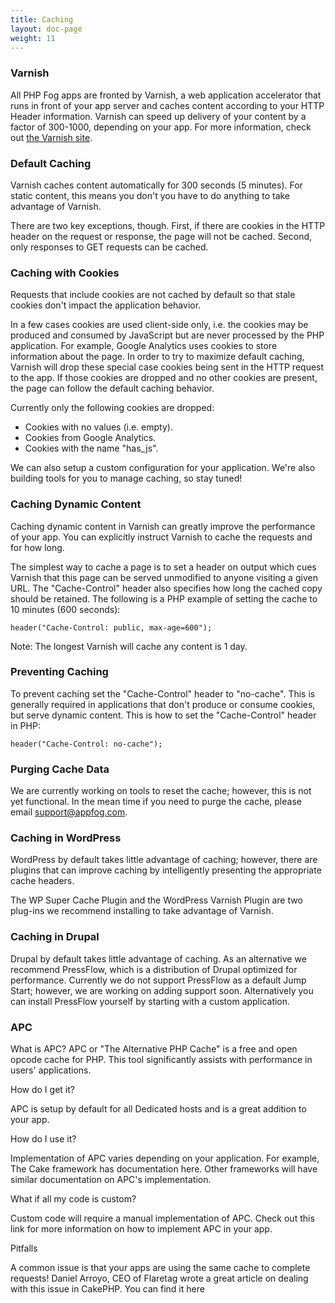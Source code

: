```yaml
---
title: Caching
layout: doc-page
weight: 11
---
```


### Varnish

All PHP Fog apps are fronted by Varnish, a web application accelerator that runs in front of your app server and caches content according to your HTTP Header information. Varnish can speed up delivery of your content by a factor of 300-1000, depending on your app. For more information, check out [the Varnish site](https://www.varnish-cache.org/). 

### Default Caching

Varnish caches content automatically for 300 seconds (5 minutes). For static content, this means you don't you have to do anything to take advantage of Varnish.

There are two key exceptions, though. First, if there are cookies in the HTTP header on the request or response, the page will not be cached. Second, only responses to GET requests can be cached.

### Caching with Cookies

Requests that include cookies are not cached by default so that stale cookies don't impact the application behavior.

In a few cases cookies are used client-side only, i.e. the cookies may be produced and consumed by JavaScript but are never processed by the PHP application. For example, Google Analytics uses cookies to store information about the page. In order to try to maximize default caching, Varnish will drop these special case cookies being sent in the HTTP request to the app. If those cookies are dropped and no other cookies are present, the page can follow the default caching behavior. 

Currently only the following cookies are dropped:

* Cookies with no values (i.e. empty).
* Cookies from Google Analytics.
* Cookies with the name "has_js".

We can also setup a custom configuration for your application. We're also building tools for you to manage caching, so stay tuned!

### Caching Dynamic Content

Caching dynamic content in Varnish can greatly improve the performance of your app. You can explicitly instruct Varnish to cache the requests and for how long.

The simplest way to cache a page is to set a header on output which cues Varnish that this page can be served unmodified to anyone visiting a given URL. The "Cache-Control" header also specifies how long the cached copy should be retained. The following is a PHP example of setting the cache to 10 minutes (600 seconds):

	header("Cache-Control: public, max-age=600");

Note: The longest Varnish will cache any content is 1 day. 

### Preventing Caching

To prevent caching set the "Cache-Control" header to "no-cache". This is generally required in applications that don't produce or consume cookies, but serve dynamic content. This is how to set the "Cache-Control" header in PHP:

	header("Cache-Control: no-cache");

### Purging Cache Data

We are currently working on tools to reset the cache; however, this is not yet functional. In the mean time if you need to purge the cache, please email support@appfog.com.

### Caching in WordPress

WordPress by default takes little advantage of caching; however, there are plugins that can improve caching by intelligently presenting the appropriate cache headers.

The WP Super Cache Plugin and the WordPress Varnish Plugin are two plug-ins we recommend installing to take advantage of Varnish.

### Caching in Drupal

Drupal by default takes little advantage of caching. As an alternative we recommend PressFlow, which is a distribution of Drupal optimized for performance. Currently we do not support PressFlow as a default Jump Start; however, we are working on adding support soon. Alternatively you can install PressFlow yourself by starting with a custom application.

### APC

What is APC?
APC or "The Alternative PHP Cache" is a free and open opcode cache for PHP. This tool significantly assists with performance in users' applications.

How do I get it?

APC is setup by default for all Dedicated hosts and is a great addition to your app.

How do I use it?

Implementation of APC varies depending on your application. For example, The Cake framework has documentation here. Other frameworks will have similar documentation on APC's implementation.

What if all my code is custom?

Custom code will require a manual implementation of APC. Check out this link for more information on how to implement APC in your app.

Pitfalls

A common issue is that your apps are using the same cache to complete requests! Daniel Arroyo, CEO of Flaretag wrote a great article on dealing with this issue in CakePHP. You can find it here
